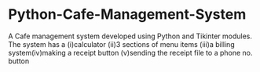 # Python-Cafe-Management-System
A Cafe management system developed using Python and Tikinter modules. The system has a (i)calculator (ii)3 sections of menu items (iii)a billing system(iv)making a receipt button (v)sending the receipt file to a phone no. button
